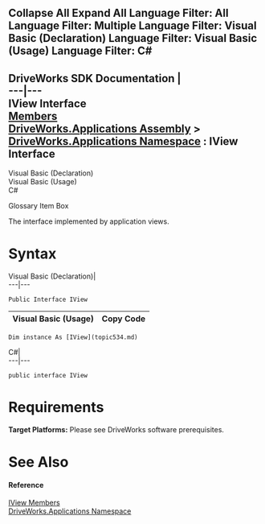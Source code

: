 Collapse All Expand All Language Filter: All  Language Filter: Multiple  Language Filter: Visual Basic (Declaration) Language Filter: Visual Basic (Usage) Language Filter: C#  
---  
DriveWorks SDK Documentation  |   
---|---  
IView Interface   
[Members](topic535.md)   
[DriveWorks.Applications Assembly](topic13.md) > [DriveWorks.Applications Namespace](topic16.md) : IView Interface  
---  
  
Visual Basic (Declaration)    
Visual Basic (Usage)    
C# 

Glossary Item Box

The interface implemented by application views. 

# Syntax

Visual Basic (Declaration)|   
---|---  
      
    
    Public Interface IView   
  
Visual Basic (Usage)| Copy Code  
---|---  
      
    
    Dim instance As [IView](topic534.md)  
  
C#|   
---|---  
      
    
    public interface IView   
  
# Requirements

**Target Platforms:** Please see DriveWorks software prerequisites.

# See Also

#### Reference

[IView Members](topic535.md)   
[DriveWorks.Applications Namespace](topic16.md)


